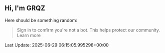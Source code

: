 ## Hi, I'm GRQZ
Here should be something random:  
> Sign in to confirm you're not a bot. This helps protect our community. Learn more


Last Update: 2025-06-29 06:15:05.995298+00:00
